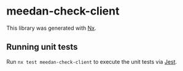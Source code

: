 # meedan-check-client

This library was generated with [Nx](https://nx.dev).

## Running unit tests

Run `nx test meedan-check-client` to execute the unit tests via [Jest](https://jestjs.io).
